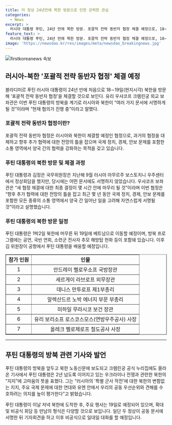 ```yaml
---
title: 러 정상 24년만에 북한 방문으로 인한 강력한 관심
categories:
  - News
excerpt: >
  러시아 대통령 푸틴, 24년 만에 북한 방문. 포괄적 전략 동반자 협정 체결 예정으로, 18∼19일 방북하며 양국 간 협력 강화될 것으로 전망. 러시아와 북한이 여러 문서에 서명할 예정이며, 이번 협정은 과거 양국 간 체결된 협정을 대체할 것으로 전망. 현지시간으로 19일에는 러시아 대통령이 베트남으로 이동할 예정이며, 방북에는 국방장관, 외무장관 등 고위급 인사들이 동행한다. 푸틴 대통령의 이번 북한 방문은 분쟁 지역 안정성 강화를 위한 것으로 보인다.
feature_text: >
  러시아 대통령 푸틴, 24년 만에 북한 방문. 포괄적 전략 동반자 협정 체결 예정으로, 18∼19일 방북하며 양국 간 협력 강화될 것으로 전망. 러시아와 북한이 여러 문서에 서명할 예정이며, 이번 협정은 과거 양국 간 체결된 협정을 대체할 것으로 전망. 현지시간으로 19일에는 러시아 대통령이 베트남으로 이동할 예정이며, 방북에는 국방장관, 외무장관 등 고위급 인사들이 동행한다. 푸틴 대통령의 이번 북한 방문은 분쟁 지역 안정성 강화를 위한 것으로 보인다.
image: 'https://newsdao.kr/res/images/meta/newsdao_breakingnews.jpg'
---
```


<p><img src="https://newsdao.kr/res/images/meta/newsdao_breakingnews.jpg" alt="firstkoreanews 속보" /></p>

<h2 data-ke-size="size26">러시아-북한 '포괄적 전략 동반자 협정' 체결 예정</h2>

<p data-ke-size="size16">블라디미르 푸틴 러시아 대통령이 24년 만에 처음으로 18∼19일(현지시각) 북한을 방문해 ‘포괄적 전략 동반자 협정’을 체결할 것으로 보인다. 유리 우샤코프 크렘린궁 외교 보좌관은 이번 푸틴 대통령의 방북을 계기로 러시아와 북한이 “여러 가지 문서에 서명하게 될 것”이라며 “현재 협의가 진행 중”이라고 말했다.</p>

<h3 data-ke-size="size24">포괄적 전략 동반자 협정이란?</h3>

<p data-ke-size="size16">포괄적 전략 동반자 협정은 러시아와 북한이 체결할 예정인 협정으로, 과거의 협정을 대체하고 향후 추가 협력에 대한 전망의 틀을 잡으며 국제 정치, 경제, 안보 문제를 포함한 소통 영역에서 양국 간의 협력을 강화하는 목적을 갖고 있습니다.</p>

<h3 data-ke-size="size24">푸틴 대통령의 북한 방문 및 체결 과정</h3>

<p data-ke-size="size16">푸틴 대통령과 김정은 국무위원장은 지난해 9월 러시아 아무르주 보스토치니 우주센터에서 정상회담을 했지만, 당시에는 어떤 문서에도 서명하지 않았습니다. 우샤코프 보좌관은 “새 협정 체결에 대한 최종 결정이 몇 시간 안에 마무리 될 것”이라며 이번 협정은 “향후 추가 협력에 대한 전망의 틀을 잡고 최근 몇 년 동안 국제 정치, 경제, 안보 문제를 포함한 모든 종류의 소통 영역에서 양국 간 일어난 일을 고려해 자연스럽게 서명될 것”이라고 설명했습니다.</p>

<h3 data-ke-size="size24">푸틴 대통령의 북한 방문 일정</h3>

<p data-ke-size="size16">푸틴 대통령은 1박2일 북한에 머무른 뒤 19일에 베트남으로 이동할 예정이며, 방북 프로그램에는 공연, 국빈 연회, 소련군 전사자 추모 해방탑 헌화 등이 포함돼 있습니다. 이후 김 위원장이 공항에서 푸틴 대통령을 배웅할 예정입니다.</p>

<table style="width: 100%;" border="1">
<tbody>
<tr>
<td style="text-align: center; height: 17px;"><b>참가 인원</b></td>
<td style="text-align: center; height: 17px;"><b>인물</b></td>
</tr>
<tr>
<td style="text-align: center; height: 17px;">1</td>
<td style="text-align: center; height: 17px;">안드레이 벨로우소프 국방장관</td>
</tr>
<tr>
<td style="text-align: center; height: 17px;">2</td>
<td style="text-align: center; height: 17px;">세르게이 라브로프 외무장관</td>
</tr>
<tr>
<td style="text-align: center; height: 17px;">3</td>
<td style="text-align: center; height: 17px;">데니스 만투로프 제1부총리</td>
</tr>
<tr>
<td style="text-align: center; height: 17px;">4</td>
<td style="text-align: center; height: 17px;">알렉산드르 노박 에너지 부문 부총리</td>
</tr>
<tr>
<td style="text-align: center; height: 17px;">5</td>
<td style="text-align: center; height: 17px;">미하일 무라시코 보건 장관</td>
</tr>
<tr>
<td style="text-align: center; height: 17px;">6</td>
<td style="text-align: center; height: 17px;">유리 보리소프 로스코스모스(연방우주공사) 사장</td>
</tr>
<tr>
<td style="text-align: center; height: 17px;">7</td>
<td style="text-align: center; height: 17px;">올레크 벨로제로프 철도공사 사장</td>
</tr>
</tbody>
</table>

<hr>

<h2 data-ke-size="size26">푸틴 대통령의 방북 관련 기사와 발언</h2>

<p data-ke-size="size16">푸틴 대통령의 방북을 앞두고 북한 노동신문에 보도되고 크렘린궁 공식 누리집에도 올라온 기사에서 푸틴 대통령은 2년 넘도록 이어지고 있는 우크라이나 전쟁과 관련한 북한의 “지지”에 고마움의 뜻을 표했다. 그는 “러시아의 ‘특별 군사 작전’에 대한 북한의 변함없는 지지, 주요 국제 문제에 대한 연대와 유엔 안에서 우리의 공동 우선순위와 견해를 수호하려는 의지를 높이 평가한다”고 밝혔습니다.</p>

<p data-ke-size="size16">푸틴 대통령이 이날 저녁 북한에 도착한 후, 주요 행사는 19일로 예정되어 있으며, 확대 및 비공식 회담 등 만남의 형식은 다양할 것으로 보입니다. 일단 두 정상이 공동 문서에 서명한 뒤 기자회견을 하고 이후 비공식으로 일대일 대화를 할 예정입니다.</p>


